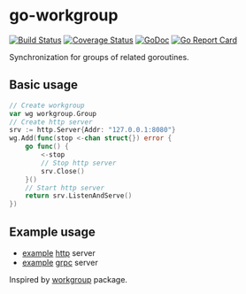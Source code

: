 # go-workgroup

[![Build Status](https://travis-ci.com/da440dil/go-workgroup.svg?branch=master)](https://travis-ci.com/da440dil/go-workgroup)
[![Coverage Status](https://coveralls.io/repos/github/da440dil/go-workgroup/badge.svg?branch=master)](https://coveralls.io/github/da440dil/go-workgroup?branch=master)
[![GoDoc](https://godoc.org/github.com/da440dil/go-workgroup?status.svg)](https://godoc.org/github.com/da440dil/go-workgroup)
[![Go Report Card](https://goreportcard.com/badge/github.com/da440dil/go-workgroup)](https://goreportcard.com/report/github.com/da440dil/go-workgroup)

Synchronization for groups of related goroutines.

## Basic usage

```go
// Create workgroup
var wg workgroup.Group
// Create http server
srv := http.Server{Addr: "127.0.0.1:8080"}
wg.Add(func(stop <-chan struct{}) error {
	go func() {
		<-stop
		// Stop http server
		srv.Close()
	}()
	// Start http server
	return srv.ListenAndServe()
})
```

## Example usage

- [example](./examples/workgroup-http-server/main.go) [http](https://golang.org/pkg/net/http/) server
- [example](./examples/workgroup-grpc-server/main.go) [grpc](https://github.com/grpc/grpc-go) server

Inspired by [workgroup](https://github.com/heptio/workgroup) package.